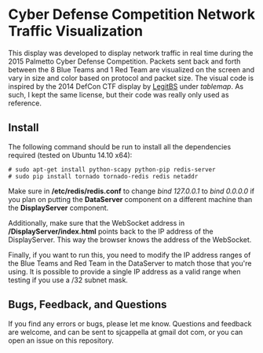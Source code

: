# Cyber Defense Competition Network Traffic Visualization
This display was developed to display network traffic in real time during the 2015 Palmetto Cyber Defense Competition. Packets sent back and forth between the 8 Blue Teams and 1 Red Team are visualized on the screen and vary in size and color based on protocol and packet size. The visual code is inspired by the 2014 DefCon CTF display by [LegitBS](https://github.com/legitbs/finals-2014) under *tablemap*. As such, I kept the same license, but their code was really only used as reference. 

## Install
The following command should be run to install all the dependencies required (tested on Ubuntu 14.10 x64):
```
# sudo apt-get install python-scapy python-pip redis-server
# sudo pip install tornado tornado-redis redis netaddr
```
Make sure in **/etc/redis/redis.conf** to change *bind 127.0.0.1* to *bind 0.0.0.0* if you plan on putting the **DataServer** component on a different machine than the **DisplayServer** component.

Additionally, make sure that the WebSocket address in **/DisplayServer/index.html** points back to the IP address of the DisplayServer. This way the browser knows the address of the WebSocket.

Finally, if you want to run this, you need to modify the IP address ranges of the Blue Teams and Red Team in the DataServer to match those that you're using. It is possible to provide a single IP address as a valid range when testing if you use a /32 subnet mask.

## Bugs, Feedback, and Questions
If you find any errors or bugs, please let me know. Questions and feedback are welcome, and can be sent to sjcappella at gmail dot com, or you can open an issue on this repository.
